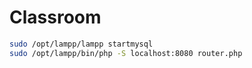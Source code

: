 # Classroom

```bash
sudo /opt/lampp/lampp startmysql
sudo /opt/lampp/bin/php -S localhost:8080 router.php
```
